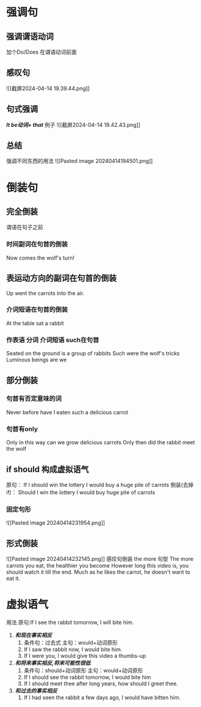 # 强调句
## 强调谓语动词
加个Do/Does 在谓语动词前面
## 感叹句
![[截屏2024-04-14 19.39.44.png]]
## 句式强调
***It be动词+ that***
例子
![[截屏2024-04-14 19.42.43.png]]
## 总结
强调不同东西的用法
![[Pasted image 20240414194501.png]]
# 倒装句
## 完全倒装 
谓语在句子之前
### 时间副词在句首的倒装
Now comes the wolf's turn!
## 表运动方向的副词在句首的倒装
Up went the carrots into the air.
### 介词短语在句首的倒装
At the table sat a rabbit

### 作表语 分词 介词短语 such在句首

Seated on the ground is a group of rabbits
Such were the wolf's tricks
Luminous beings are we

## 部分倒装
### 句首有否定意味的词
Never before have I eaten such a delicious carrot
### 句首有only
 Only in this way can we grow delicious carrots
 Only then did the rabbit meet the wolf
## if should 构成虚拟语气
原句：
If I should win the lottery I would buy a huge pile of carrots
倒装(去掉if)：
Should I win the lottery I would buy huge pile of carrots

### 固定句形
![[Pasted image 20240414231954.png]]

## 形式倒装
![[Pasted image 20240414232145.png]]
感叹句倒装
the more 句型
The more carrots you eat, the healthier you become
However long this video is, you should watch it till the end.
Much as he likes the carrot, he doesn't want to eat it.


# 虚拟语气
用法 原句:If I see the rabbit tomorrow, I will bite him.
1. ***和现在事实相反*** 
	1. 条件句：过去式  主句：would+动词原形
	2. If I saw the rabbit now, I would bite him.
	3. If I were you, I would give this video a thumbs-up
2. ***和将来事实相反,将来可能性很低*** 
	1. 条件句：should+动词原形  主句：would+动词原形
	2. If I should see the rabbit tomorrow, I would bite him
	3. If I should meet thee after long years, how should I greet thee.
3. ***和过去的事实相反***  
	1. If I had seen the rabbit a few days ago, I would have bitten him.